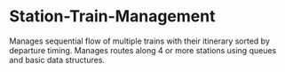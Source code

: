 # Station-Train-Management
Manages sequential flow of multiple trains with their itinerary sorted by departure timing. Manages routes along 4 or more stations using queues and basic data structures.

